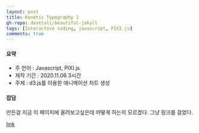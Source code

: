 ```yaml
---
layout: post
title: Kenetic Typography 1
gh-repo: daattali/beautiful-jekyll
tags: [Interactive coding, javascript, PIXI.js]
comments: true
---
```


#### 요약

- 주 언어 : Javascript, PIXI.js
- 제작 기간 : 2020.11.06 3시간
- 주제 : d3.js를 이용한 애니메이션 차트 생성

#### 잡담    

만든걸 지금 이 페이지에 올려보고싶은데 어떻게 하는지 모르겠다. 그냥 링크를 걸었다.

[link](/assets/pixi_example/kinetic_typograpy_1/index.html)

